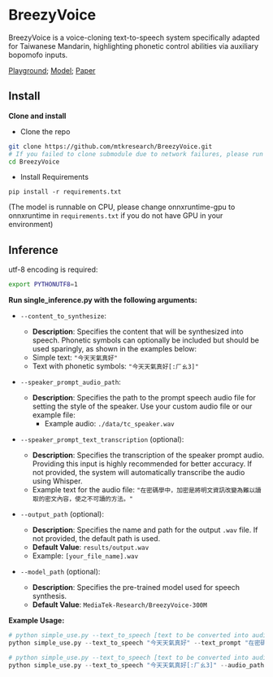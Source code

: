 # BreezyVoice

BreezyVoice is a voice-cloning text-to-speech system specifically adapted for Taiwanese Mandarin, highlighting phonetic control abilities via auxiliary bopomofo inputs.

[Playground](); [Model](https://huggingface.co/MediaTek-Research/BreezyVoice-300M/tree/main); [Paper]()

## Install

**Clone and install**

- Clone the repo
``` sh
git clone https://github.com/mtkresearch/BreezyVoice.git
# If you failed to clone submodule due to network failures, please run following command until success
cd BreezyVoice
```

- Install Requirements
```
pip install -r requirements.txt
```
(The model is runnable on CPU, please change onnxruntime-gpu to onnxruntime in `requirements.txt` if you do not have GPU in your environment)

## Inference

utf-8 encoding is required:

``` sh
export PYTHONUTF8=1
```

**Run single_inference.py with the following arguments:**

- `--content_to_synthesize`:
    - **Description**: Specifies the content that will be synthesized into speech. Phonetic symbols can optionally be included but should be used sparingly, as shown in the examples below:
    - Simple text: `"今天天氣真好"`
    - Text with phonetic symbols: `"今天天氣真好[:ㄏㄠ3]"`

- `--speaker_prompt_audio_path`:
  - **Description**: Specifies the path to the prompt speech audio file for setting the style of the speaker. Use your custom audio file or our example file:
    - Example audio: `./data/tc_speaker.wav`

- `--speaker_prompt_text_transcription` (optional):
  - **Description**: Specifies the transcription of the speaker prompt audio. Providing this input is highly recommended for better accuracy. If not provided, the system will automatically transcribe the audio using Whisper.
  - Example text for the audio file: `"在密碼學中，加密是將明文資訊改變為難以讀取的密文內容，使之不可讀的方法。"`

- `--output_path` (optional):
  - **Description**: Specifies the name and path for the output `.wav` file. If not provided, the default path is used.
  - **Default Value**: `results/output.wav`
  - Example: `[your_file_name].wav`

- `--model_path` (optional):
  - **Description**: Specifies the pre-trained model used for speech synthesis.
  - **Default Value**: `MediaTek-Research/BreezyVoice-300M`

**Example Usage:**

``` python
# python simple_use.py --text_to_speech [text to be converted into audio] --text_prompt [the prompt of that audio file] --audio_path [reference audio file]
python simple_use.py --text_to_speech "今天天氣真好" --text_prompt "在密碼學中，加密是將明文資訊改變為難以讀取的密文內容，使之不可讀的方法。" --audio_path "./data/tc_speaker.wav"
```

``` python
# python simple_use.py --text_to_speech [text to be converted into audio] --audio_path [reference audio file]
python simple_use.py --text_to_speech "今天天氣真好[:ㄏㄠ3]" --audio_path "./data/tc_speaker.wav"
```